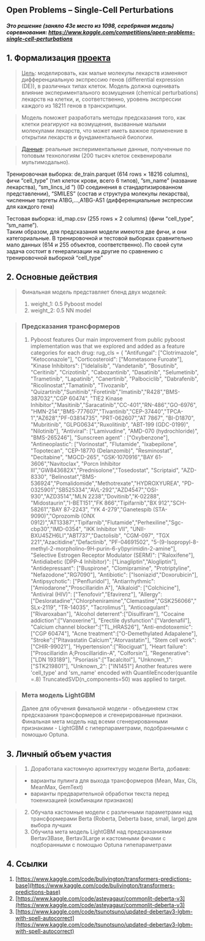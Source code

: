 ## Open Problems – Single-Cell Perturbations
##### Это решение (заняло 43е место из 1098, серебряная медаль) соревнования: https://www.kaggle.com/competitions/open-problems-single-cell-perturbations

## 1. Формализация [проекта](https://www.kaggle.com/competitions/open-problems-single-cell-perturbations/overview)
> <ins>Цель</ins>: моделировать, как малые молекулы лекарств изменяют дифференциальную экспрессию генов (differential expression (DE)), в различных типах клеток. Модель должна оценивать влияние экспериментального возмущения (chemical perturbations) лекарств на клетки, и, соответственно, уровень экспрессии каждого из 18211 генов в транскрипции.

> Модель поможет разработать методы предсказания того, как клетки реагируют на возмущения, вызванные малыми молекулами лекарств, что может иметь важное применение в открытии лекарств и фундаментальной биологии.

> [<ins>Данные</ins>](https://www.kaggle.com/competitions/open-problems-single-cell-perturbations/data): реальные экспериментальные данные, полученные по топовым технологиям (200 тысяч клеток секвенировали мультимодально).<br>

Тренировочная выборка: de_train.parquet (614 rows × 18216 columns), фичи “cell_type” (тип клеток крови, всего 6 типов), ”sm_name” (название лекарства), “sm_lincs_id ”) (ID соединения в стандартизированном представлении), “SMILES” (состав и структура молекулы лекарства), численные таргеты A1BG,…,A1BG-AS1 (дифференциальные экспрессии для каждого гена)

Тестовая выборка: id_map.csv (255 rows × 2 columns) (фичи “cell_type”, ”sm_name”).<br>
Таким образом, для предсказания модели имеются две фичи, и они категориальные. В тренировочной и тестовой выборках сравнительно мало данных (614 и 255 объектов, соответственно). По своей сути задача состоит в генерализации на другие по сравнению с тренировочной выборкой “cell_type”



## 2.	Основные действия

> Финальная  модель представляет бленд двух моделей:
> 1. weight_1: 0.5 Pyboost model
> 2. weight_2: 0.5 NN model

> ### Предсказания трансформеров
> 1. Pyboost features
Our main improvement from public pyboost implementation was that we explored and added as a feature categories for each drug:
> rug_cls = {
"Antifungal": ["Clotrimazole", "Ketoconazole"],
"Corticosteroid": ["Mometasone Furoate"],
"Kinase Inhibitors": ["Idelalisib", "Vandetanib", "Bosutinib", "Ceritinib", "Crizotinib",
"Cabozantinib", "Dasatinib", "Selumetinib", "Trametinib", "Lapatinib",
"Canertinib", "Palbociclib", "Dabrafenib", "Ricolinostat","Tamatinib", "Tivozanib",
"Quizartinib","Sunitinib","Foretinib","Imatinib","R428","BMS-387032","CGP 60474",
"TIE2 Kinase Inhibitor","Masitinib","Saracatinib","CC-401","RN-486","GO-6976",
"HMN-214","BMS-777607","Tivantinib","CEP-37440","TPCA-1","AZ628","PF-03814735",
"PRT-062607","AT 7867", "BI-D1870", "Mubritinib", "GLPG0634","Ruxolitinib", "ABT-199 (GDC-0199)",
"Nilotinib"],
"Antiviral": ["Lamivudine", "AMD-070 (hydrochloride)", "BMS-265246"],
"Sunscreen agent" : ["Oxybenzone"],
"Antineoplastic": ["Vorinostat", "Flutamide", "Ixabepilone", "Topotecan", "CEP-18770 (Delanzomib)",
"Resminostat", "Decitabine", "MGCD-265", "GSK-1070916","BAY 61-3606","Navitoclax", "Porcn Inhibitor III","GW843682X","Prednisolone","Tosedostat",
"Scriptaid", "AZD-8330", "Belinostat","BMS-536924","Pomalidomide","Methotrexate","HYDROXYUREA",
"PD-0325901","SB525334","AVL-292","AZD4547","OSI-930","AZD3514","MLN 2238","Dovitinib","K-02288",
"Midostaurin","I-BET151","FK 866","Tipifarnib","BX 912","SCH-58261","BAY 87-2243",
"YK 4-279","Ganetespib (STA-9090)","Oprozomib (ONX 0912)","AT13387","Tipifarnib","Flutamide","Perhexiline","Sgc-cbp30","IMD-0354",
"IKK Inhibitor VII", "UNII-BXU45ZH6LI","ABT737","Dactolisib", "CGM-097", "TGX 221","Azacitidine","Defactinib",
"PF-04691502", "5-(9-Isopropyl-8-methyl-2-morpholino-9H-purin-6-yl)pyrimidin-2-amine"],
"Selective Estrogen Receptor Modulator (SERM)": ["Raloxifene"],
"Antidiabetic (DPP-4 Inhibitor)": ["Linagliptin","Alogliptin"],
"Antidepressant": ["Buspirone", "Clomipramine", "Protriptyline", "Nefazodone","RG7090"],
"Antibiotic": ["Isoniazid","Doxorubicin"],
"Antipsychotic": ["Penfluridol"],
"Antiarrhythmic": ["Amiodarone","Proscillaridin A"],
"Alkaloid": ["Colchicine"],
"Antiviral (HIV)": ["Tenofovir","Efavirenz"],
"Allergy": ["Desloratadine","Chlorpheniramine","Clemastine","GSK256066","SLx-2119", "TR-14035", "Tacrolimus"],
"Anticoagulant": ["Rivaroxaban"],
"Alcohol deterrent":["Disulfiram"],
"Cocaine addiction":["Vanoxerine"],
"Erectile dysfunction":["Vardenafil"],
"Calcium channel blocker":["TL_HRAS26"],
"Anti-endotoxemic":["CGP 60474"],
"Acne treatment":["O-Demethylated Adapalene"],
"Stroke":["Pitavastatin Calcium","Atorvastatin"],
"Stem cell work":["CHIR-99021"],
"Hypertension":["Riociguat"],
"Heart failure":["Proscillaridin A;Proscillaridin-A", "Colforsin"],
"Regenerative":["LDN 193189"],
"Psoriasis":["Tacalcitol"],
"Unknown_1": ["STK219801"],
"Unknown_2": ["IN1451"]
Another features were 'cell_type' and 'sm_name' encoded with QuantileEncoder(quantile =.8)
TruncatedSVD(n_components=50) was applied to target.

> ### Мета модель LightGBM
> Далее для обучения финальной модели - объединяем стэк предсказания трансформеров и сгенерированные признаки. Финальная мета модель над всеми сгенерированными признаками - LightGBM с гиперпараметрами, подобранными с помощью Optuna.

## 3. Личный объем участия
> 1.	Доработала кастомную архитектуру модели Berta, добавив:
> - варианты пулинга для выхода трансформеров (Mean, Max, Cls, MeanMax, GemText)
> - варианты предварительной обработки текста перед токенизацией (комбинации признаков)
 
> 2.	Обучала кастомные модели с различными параметрами над трансформерами Berta (Roberta, Deberta base, small, large) для выбора лучших
> 3.	Обучила мета модель LightGBM над предсказаниями Bertav3Base, Bertav3Large и кастомными фичами с подборанными с помощью Optuna гипепараметрами

## 4. Ссылки

1.	[https://www.kaggle.com/code/bulivington/transformers-predictions-base](https://www.kaggle.com/code/bulivington/transformers-predictions-base)
2.	[https://www.kaggle.com/code/asteyagaur/commonlit-deberta-v3](https://www.kaggle.com/code/asteyagaur/commonlit-deberta-v3)
3.	[https://www.kaggle.com/code/tsunotsuno/updated-debertav3-lgbm-with-spell-autocorrect](https://www.kaggle.com/code/tsunotsuno/updated-debertav3-lgbm-with-spell-autocorrect)
